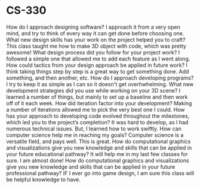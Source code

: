 # CS-330

How do I approach designing software?
    I approach it from a very open mind, and try to think of every way it can get done before choosing one. 
What new design skills has your work on the project helped you to craft?
    This class taught me how to make 3D object with code, which was pretty awesome!
What design process did you follow for your project work?
    I followed a simple one that allowed me to add each feature as I went along.
How could tactics from your design approach be applied in future work?
    I think taking things step by step is a great way to get something done. Add something, and then another, etc.
How do I approach developing programs?
    I try to keep it as simple as I can so it doesn't get overhwhelming.
What new development strategies did you use while working on your 3D scene?
    I learned a number of things, but mainly to set up a baseline and then work off of it each week.
How did iteration factor into your development?
    Making a number of iterations allowed me to pick the very best one I could.
How has your approach to developing code evolved throughout the milestones, which led you to the project’s completion?
    It was hard to develop, as I had numerous technical issues. But, I learned how to work swiftly.
How can computer science help me in reaching my goals?
    Computer science is a versatile field, and pays well. This is great.
How do computational graphics and visualizations give you new knowledge and skills that can be applied in your future educational pathway?
    It will help me in my last few classes for sure. I am almost done!
How do computational graphics and visualizations give you new knowledge and skills that can be applied in your future professional pathway?
    IF I ever go into game design, I am sure this class will be helpful knowledge to have.

